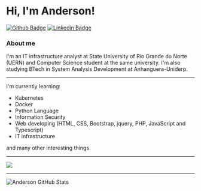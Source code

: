# Hi, I'm Anderson! 

[![Github Badge](https://img.shields.io/badge/-Github-000?style=flat-square&logo=Github&logoColor=white&link=https://github.com/fagnerpsantos)](https://github.com/acgoularthub)
[![Linkedin Badge](https://img.shields.io/badge/-LinkedIn-blue?style=flat-square&logo=Linkedin&logoColor=white&link=https://www.linkedin.com/in/fagnerpsantos/)](https://www.linkedin.com/in/acgoulart/)


### About me
I'm an IT infrastructure analyst at State University of Rio Grande do Norte (UERN) and Computer Science student at the same university. 
I'm also studying BTech in System Analysis Development at Anhanguera-Uniderp.

---

I'm currently learning:
* Kubernetes 
* Docker
* Python Language
* Information Security
* Web developing (HTML, CSS, Bootstrap, jquery, PHP, JavaScript and Typescript)
* IT infrastructure

and many other interesting things.

---

<a href="https://github.com/acgoularthub">
  <img src="https://github-readme-stats.vercel.app/api/top-langs/?username=acgoularthub&layout=compact" />
</a> 

---

![Anderson GitHub Stats](https://github-readme-stats.vercel.app/api?username=acgoularthub&show_icons=true)

